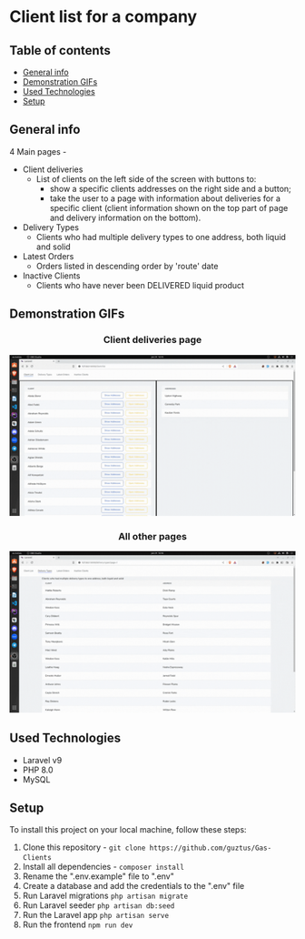 # Client list for a company

## Table of contents

* [General info](#general-info)
* [Demonstration GIFs](#demonstration-gifs)
* [Used Technologies](#used-technologies)
* [Setup](#setup)

## General info

4 Main pages - 
* Client deliveries
  * List of clients on the left side of the screen with buttons to: 
    * show a specific clients addresses on the right side and a button;
    * take the user to a page with information about deliveries for a specific client (client information shown on the top part of page and delivery information on the bottom).
* Delivery Types
  * Clients who had multiple delivery types to one address, both liquid and solid
* Latest Orders 
  * Orders listed in descending order by 'route' date
* Inactive Clients
  * Clients who have never been DELIVERED liquid product

## Demonstration GIFs

<div style="text-align: center">
    <h3>Client deliveries page</h3>
    <p align="center">
        <img src="Client-list.gif" alt="animated-demo" /><br>
    </p>
    <h3>All other pages</h3>
    <p align="center">
        <img src="Other-pages.gif" alt="animated-demo" /><br>
    </p>
</div>

## Used Technologies

* Laravel v9
* PHP 8.0
* MySQL

## Setup

To install this project on your local machine, follow these steps:

1. Clone this repository - `git clone https://github.com/guztus/Gas-Clients`
2. Install all dependencies - `composer install`
3. Rename the ".env.example" file to ".env" <br>
4. Create a database and add the credentials to the ".env" file
5. Run Laravel migrations `php artisan migrate`
6. Run Laravel seeder `php artisan db:seed`
7. Run the Laravel app `php artisan serve`
8. Run the frontend `npm run dev`
